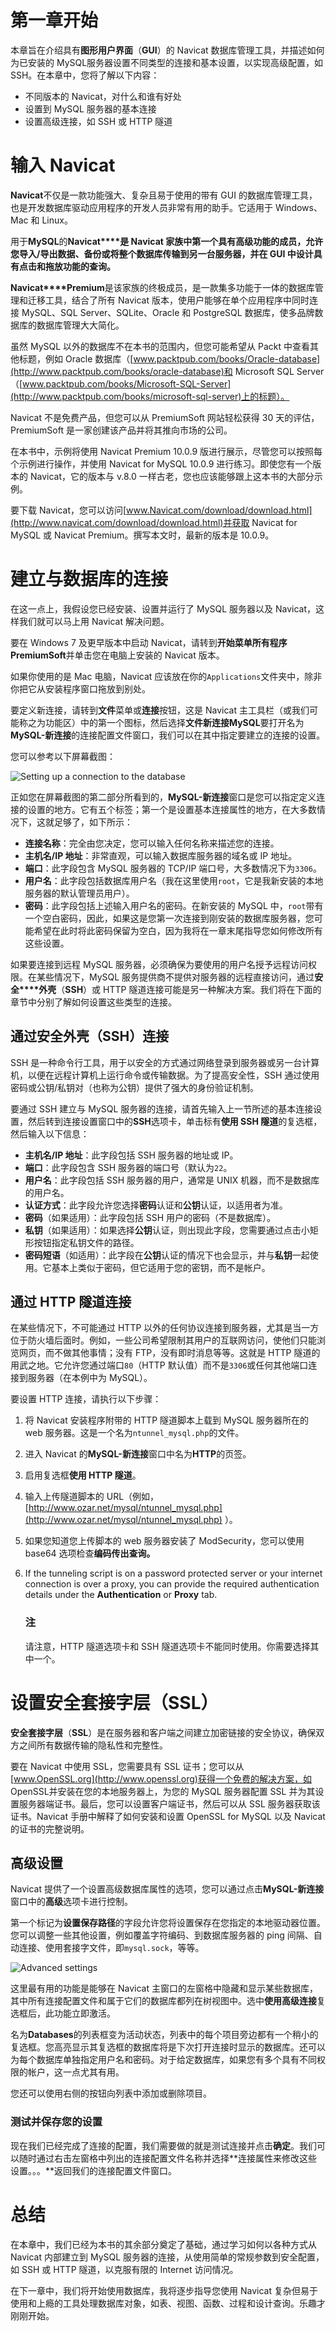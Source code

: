 # 第一章开始

本章旨在介绍具有**图形用户界面**（**GUI**）的 Navicat 数据库管理工具，并描述如何为已安装的 MySQL服务器设置不同类型的连接和基本设置，以实现高级配置，如 SSH。在本章中，您将了解以下内容：

*   不同版本的 Navicat，对什么和谁有好处
*   设置到 MySQL 服务器的基本连接
*   设置高级连接，如 SSH 或 HTTP 隧道

# 输入 Navicat

**Navicat**不仅是一款功能强大、复杂且易于使用的带有 GUI 的数据库管理工具，也是开发数据库驱动应用程序的开发人员非常有用的助手。它适用于 Windows、Mac 和 Linux。

用于**MySQL**的**Navicat****是 Navicat 家族中第一个具有高级功能的成员，允许您导入/导出数据、备份或将整个数据库传输到另一台服务器，并在 GUI 中设计具有点击和拖放功能的查询。**

**Navicat****Premium**是该家族的终极成员，是一款集多功能于一体的数据库管理和迁移工具，结合了所有 Navicat 版本，使用户能够在单个应用程序中同时连接 MySQL、SQL Server、SQLite、Oracle 和 PostgreSQL 数据库，使多品牌数据库的数据库管理大大简化。

虽然 MySQL 以外的数据库不在本书的范围内，但您可能希望从 Packt 中查看其他标题，例如 Oracle 数据库（[www.packtpub.com/books/Oracle-database](http://www.packtpub.com/books/oracle-database)和 Microsoft SQL Server（[www.packtpub.com/books/Microsoft-SQL-Server](http://www.packtpub.com/books/microsoft-sql-server)上的标题）。

Navicat 不是免费产品，但您可以从 PremiumSoft 网站轻松获得 30 天的评估，PremiumSoft 是一家创建该产品并将其推向市场的公司。

在本书中，示例将使用 Navicat Premium 10.0.9 版进行展示，尽管您可以按照每个示例进行操作，并使用 Navicat for MySQL 10.0.9 进行练习。即使您有一个版本的 Navicat，它的版本与 v.8.0 一样古老，您也应该能够跟上这本书的大部分示例。

要下载 Navicat，您可以访问[www.Navicat.com/download/download.html](http://www.navicat.com/download/download.html)并获取 Navicat for MySQL 或 Navicat Premium。撰写本文时，最新的版本是 10.0.9。

# 建立与数据库的连接

在这一点上，我假设您已经安装、设置并运行了 MySQL 服务器以及 Navicat，这样我们就可以马上用 Navicat 解决问题。

要在 Windows 7 及更早版本中启动 Navicat，请转到**开始菜单****所有程序****PremiumSoft**并单击您在电脑上安装的 Navicat 版本。

如果你使用的是 Mac 电脑，Navicat 应该放在你的`Applications`文件夹中，除非你把它从安装程序窗口拖放到别处。

要定义新连接，请转到**文件**菜单或**连接**按钮，这是 Navicat 主工具栏（或我们可能称之为功能区）中的第一个图标，然后选择**文件****新连接****MySQL**要打开名为**MySQL-新连接**的连接配置文件窗口，我们可以在其中指定要建立的连接的设置。

您可以参考以下屏幕截图：

![Setting up a connection to the database](graphics/7461EN_01_01.jpg)

正如您在屏幕截图的第二部分所看到的，**MySQL-新连接**窗口是您可以指定定义连接的设置的地方。它有五个标签；第一个是设置基本连接属性的地方，在大多数情况下，这就足够了，如下所示：

*   **连接名称**：完全由您决定，您可以输入任何名称来描述您的连接。
*   **主机名/IP 地址**：非常直观，可以输入数据库服务器的域名或 IP 地址。
*   **端口**：此字段包含 MySQL 服务器的 TCP/IP 端口号，大多数情况下为`3306`。
*   **用户名**：此字段包括数据库用户名（我在这里使用`root`，它是我新安装的本地服务器的默认管理员用户）。
*   **密码**：此字段包括上述输入用户名的密码。在新安装的 MySQL 中，`root`带有一个空白密码，因此，如果这是您第一次连接到刚安装的数据库服务器，您可能希望在此时将此密码保留为空白，因为我将在一章末尾指导您如何修改所有这些设置。

如果要连接到远程 MySQL 服务器，必须确保为要使用的用户名授予远程访问权限。在某些情况下，MySQL 服务提供商不提供对服务器的远程直接访问，通过**安全****外壳**（**SSH**）或 HTTP 隧道连接可能是另一种解决方案。我们将在下面的章节中分别了解如何设置这些类型的连接。

## 通过安全外壳（SSH）连接

SSH 是一种命令行工具，用于以安全的方式通过网络登录到服务器或另一台计算机，以便在远程计算机上运行命令或传输数据。为了提高安全性，SSH 通过使用密码或公钥/私钥对（也称为公钥）提供了强大的身份验证机制。

要通过 SSH 建立与 MySQL 服务器的连接，请首先输入上一节所述的基本连接设置，然后转到连接设置窗口中的**SSH**选项卡，单击标有**使用 SSH 隧道**的复选框，然后输入以下信息：

*   **主机名/IP 地址**：此字段包括 SSH 服务器的地址或 IP。
*   **端口**：此字段包含 SSH 服务器的端口号（默认为`22`。
*   **用户名**：此字段包括 SSH 服务器的用户，通常是 UNIX 机器，而不是数据库的用户名。
*   **认证方式**：此字段允许您选择**密码**认证和**公钥**认证，以适用者为准。
*   **密码**（如果适用）：此字段包括 SSH 用户的密码（不是数据库）。
*   **私钥**（如果适用）：如果选择**公钥**认证，则出现此字段，您需要通过点击小矩形按钮指定私钥文件的路径。
*   **密码短语**（如适用）：此字段在**公钥**认证的情况下也会显示，并与**私钥**一起使用。它基本上类似于密码，但它适用于您的密钥，而不是帐户。

## 通过 HTTP 隧道连接

在某些情况下，不可能通过 HTTP 以外的任何协议连接到服务器，尤其是当一方位于防火墙后面时。例如，一些公司希望限制其用户的互联网访问，使他们只能浏览网页，而不做其他事情；没有 FTP，没有即时消息等等。这就是 HTTP 隧道的用武之地。它允许您通过端口`80`（HTTP 默认值）而不是`3306`或任何其他端口连接到服务器（在本例中为 MySQL）。

要设置 HTTP 连接，请执行以下步骤：

1.  将 Navicat 安装程序附带的 HTTP 隧道脚本上载到 MySQL 服务器所在的 web 服务器。这是一个名为`ntunnel_mysql.php`的文件。
2.  进入 Navicat 的**MySQL-新连接**窗口中名为**HTTP**的页签。
3.  启用复选框**使用 HTTP 隧道**。
4.  输入上传隧道脚本的 URL（例如，[http://www.ozar.net/mysql/ntunnel_mysql.php](http://www.ozar.net/mysql/ntunnel_mysql.php) ）。
5.  如果您知道您上传脚本的 web 服务器安装了 ModSecurity，您可以使用 base64 选项检查**编码传出查询。**
6.  If the tunneling script is on a password protected server or your internet connection is over a proxy, you can provide the required authentication details under the **Authentication** or **Proxy** tab.

    ### 注

    请注意，HTTP 隧道选项卡和 SSH 隧道选项卡不能同时使用。你需要选择其中一个。

# 设置安全套接字层（SSL）

**安全****套接字****层**（**SSL**）是在服务器和客户端之间建立加密链接的安全协议，确保双方之间所有数据传输的隐私性和完整性。

要在 Navicat 中使用 SSL，您需要具有 SSL 证书；您可以从[www.OpenSSL.org](http://www.openssl.org)获得一个免费的解决方案，如 OpenSSL并安装在您的本地服务器上，为您的 MySQL 服务器配置 SSL 并为其设置服务器端证书。最后，您可以设置客户端证书，然后可以从 SSL 服务器获取该证书。Navicat 手册中解释了如何安装和设置 OpenSSL for MySQL 以及 Navicat 的证书的完整说明。

## 高级设置

Navicat 提供了一个设置高级数据库属性的选项，您可以通过点击**MySQL-新连接**窗口中的**高级**选项卡进行控制。

第一个标记为**设置保存路径**的字段允许您将设置保存在您指定的本地驱动器位置。您可以调整一些其他设置，例如覆盖字符编码、到数据库服务器的 ping 间隔、自动连接、使用套接字文件，即`mysql.sock`，等等。

![Advanced settings](graphics/7461EN_01_02.jpg)

这里最有用的功能是能够在 Navicat 主窗口的左窗格中隐藏和显示某些数据库，其中所有连接配置文件和属于它们的数据库都列在树视图中。选中**使用高级连接**复选框后，此功能立即激活。

名为**Databases**的列表框变为活动状态，列表中的每个项目旁边都有一个稍小的复选框。您高亮显示其复选框的数据库将是下次打开连接时显示的数据库。还可以为每个数据库单独指定用户名和密码。对于给定数据库，如果您有多个具有不同权限的帐户，这一点尤其有用。

您还可以使用右侧的按钮向列表中添加或删除项目。

### 测试并保存您的设置

现在我们已经完成了连接的配置，我们需要做的就是测试连接并点击**确定**。我们可以随时通过右击左窗格中列出的连接配置文件名称并选择**连接属性来修改这些设置。。。**返回我们的连接配置文件窗口。

# 总结

在本章中，我们已经为本书的其余部分奠定了基础，通过学习如何以各种方式从 Navicat 内部建立到 MySQL 服务器的连接，从使用简单的常规参数到安全配置，如 SSH 或 HTTP 隧道，以克服有限的 Internet 访问情况。

在下一章中，我们将开始使用数据库，我将逐步指导您使用 Navicat 复杂但易于使用和上瘾的工具处理数据库对象，如表、视图、函数、过程和设计查询。乐趣才刚刚开始。